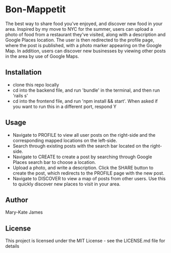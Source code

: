 # Bon-Mappetit

The best way to share food you’ve enjoyed, and discover new food in your area.  Inspired by my move to NYC for the summer, users can upload a photo of food from a restaurant they've visited, along with a description and Google Places location.  The user is then redirected to the profile page, where the post is published, with a photo marker appearing on the Google Map.  In addition, users can discover new businesses by viewing other posts in the area by use of Google Maps.

## Installation 
+ clone this repo locally
+ cd into the backend file, and run 'bundle' in the terminal, and then run 'rails s'
+ cd into the frontend file, and run 'npm install && start'.  When asked if you want to run this in a different port, respond Y

## Usage 

+ Navigate to PROFILE to view all user posts on the right-side and the corresponding mapped locations on the left-side.
+ Search through existing posts with the search bar located on the right-side.
+ Navigate to CREATE to create a post by searching through Google Places search bar to choose a location.
+ Upload a photo, and write a description.  Click the SHARE button to create the post, which redirects to the PROFILE page with the new post.
+ Navigate to DISCOVER to view a map of posts from other users.  Use this to quickly discover new places to visit in your area.

## Author
Mary-Kate James

## License 
This project is licensed under the MIT License - see the LICENSE.md file for details
